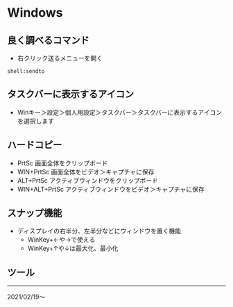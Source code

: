# Windows

## 良く調べるコマンド
- 右クリック送るメニューを開く
```
shell:sendto
```
## タスクバーに表示するアイコン
  - Winキー＞設定＞個人用設定＞タスクバー＞タスクバーに表示するアイコンを選択します

## ハードコピー
  - PrtSc 画面全体をクリップボード
  - WIN+PrtSc 画面全体をビデオ＞キャプチャに保存
  - ALT+PrtSc アクティブウィンドウをクリップボード
  - WIN+ALT+PrtSc アクティブウィンドウをビデオ＞キャプチャに保存

## スナップ機能
  - ディスプレイの右半分、左半分などにウィンドウを置く機能
    - WinKey+←や→で使える
    - WinKey+↑や↓は最大化、最小化

## ツール

---
2021/02/19～